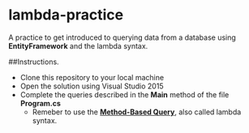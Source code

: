 # lambda-practice
A practice to get introduced to querying data from a database using **EntityFramework** and the lambda syntax.



##Instructions.
 - Clone this repository to your local machine
 - Open the solution using Visual Studio 2015
 - Complete the queries described in the **Main** method of the file **Program.cs**
   - Remeber to use the **[Method-Based Query](https://msdn.microsoft.com/library/bb399367)**, also called lambda syntax.
